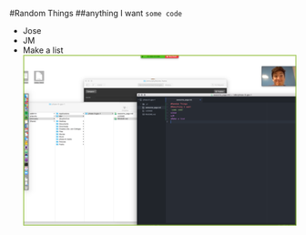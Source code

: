 #Random Things
##anything I want
`some code`
* Jose   
* JM
* Make a list
![Jose smiles goodly](jose-jm.png)
